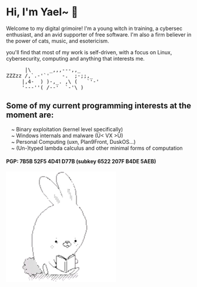 # Hi, I'm Yael~ 🌙

Welcome to my digital grimoire! I'm a young witch in training, a cybersec enthusiast, and an avid supporter of free software. I'm also a firm believer in the power of cats, music, and esotericism.

you'll find that most of my work is self-driven, with a focus on Linux, cybersecurity, computing and anything that interests me.

<pre>
      |\      _,,,---,,_
ZZZzz /,`.-'`'    -.  ;-;;,_
     |,4-  ) )-,_. ,\ (   `'-'
     '---''(_/--'  `-'\_)
</pre>

## Some of my current programming interests at the moment are:

&emsp;~ Binary exploitation (kernel level specifically)\
&emsp;~ Windows internals and malware (Ü< VX >Ü)\
&emsp;~ Personal Computing (uxn, Plan9Front, DuskOS...)\
&emsp;~ (Un-)typed lambda calculus and other minimal forms of computation

#### PGP: 7B5B 52F5 4D41 D77B (subkey 6522 207F B4DE 5AEB)

<img src="https://raw.githubusercontent.com/konata-chan404/konata-chan404/main/cute-removebg-preview.png" alt= “” width="auto" height="300px">
